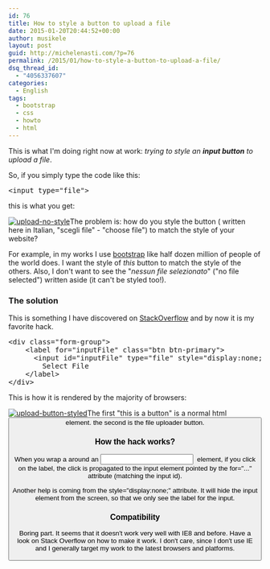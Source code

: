 ```yaml
---
id: 76
title: How to style a button to upload a file
date: 2015-01-20T20:44:52+00:00
author: musikele
layout: post
guid: http://michelenasti.com/?p=76
permalink: /2015/01/how-to-style-a-button-to-upload-a-file/
dsq_thread_id:
  - "4056337607"
categories:
  - English
tags:
  - bootstrap
  - css
  - howto
  - html
---
```

This is what I'm doing right now at work: _trying to style an **input button** to upload a file_.

So, if you simply type the code like this:

<pre class="lang:default decode:true ">&lt;input type="file"&gt;</pre>

this is what you get:

[<img class="aligncenter wp-image-84 size-full" src="https://i1.wp.com/michelenasti.com/wp-content/uploads/2015/01/upload-no-style.png?fit=215%2C44" alt="upload-no-style" data-recalc-dims="1" />](https://i1.wp.com/michelenasti.com/wp-content/uploads/2015/01/upload-no-style.png)The problem is: how do you style the button ( written here in Italian, "scegli file" - "choose file") to match the style of your website?

For example, in my works I use [bootstrap](http://getbootstrap.com/) like half dozen million of people of the world does. I want the style of _this_ button to match the style of the others. Also, I don't want to see the "_nessun file selezionato_" ("no file selected") written aside (it can't be styled too!).

### The solution

This is something I have discovered on [StackOverflow](http://stackoverflow.com/a/25825731/1020090) and by now it is my favorite hack.

<pre class="lang:default decode:true">&lt;div class="form-group"&gt;
    &lt;label for="inputFile" class="btn btn-primary"&gt;
      &lt;input id="inputFile" type="file" style="display:none;"&gt;
        Select File
    &lt;/label&gt;
&lt;/div&gt;</pre>

This is how it is rendered by the majority of browsers:

[<img class=" size-full wp-image-85 aligncenter" src="https://i0.wp.com/michelenasti.com/wp-content/uploads/2015/01/upload-button-styled.png?fit=162%2C121" alt="upload-button-styled" data-recalc-dims="1" />](https://i0.wp.com/michelenasti.com/wp-content/uploads/2015/01/upload-button-styled.png)The first "this is a button" is a normal html <span class="lang:default decode:true  crayon-inline "><button></span> element. the second is the file uploader button.

### How the hack works?

When you wrap a <span class="lang:default decode:true  crayon-inline "><label></span> around an <span class="lang:default decode:true  crayon-inline"><input></span>  element, if you click on the label, the click is propagated to the input element pointed by the <span class="lang:default decode:true  crayon-inline ">for="..."</span> attribute (matching the input id).

Another help is coming from the <span class="lang:default decode:true  crayon-inline ">style="display:none;"</span> attribute. It will hide the input element from the screen, so that we only see the label for the input.

### Compatibility

Boring part. It seems that it doesn't work very well with IE8 and before. Have a look on Stack Overflow on how to make it work. I don't care, since I don't use IE and I generally target my work to the latest browsers and platforms.